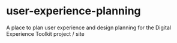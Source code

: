 # user-experience-planning
A place to plan user experience and design planning for the Digital Experience Toolkit project / site
